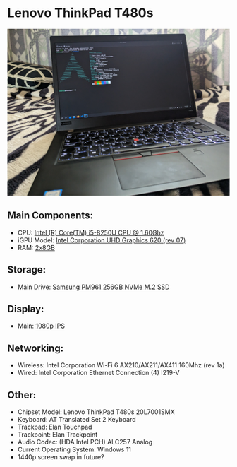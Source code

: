 # Lenovo ThinkPad T480s

![My Laptop](../images/Lenovo&#32;ThinkPad&#32;T480s&#32;Laptop/PXL_20230707_151502569&#32;-&#32;Copy.jpg)

## Main Components:
- CPU: [Intel (R) Core(TM) i5-8250U CPU @ 1.60Ghz]()
- iGPU Model: [Intel Corporation UHD Graphics 620 (rev 07)]()
- RAM: [2x8GB]()

## Storage:
- Main Drive: [Samsung PM961 256GB NVMe M.2 SSD]()

## Display:
- Main: [1080p IPS]()

## Networking:
- Wireless: Intel Corporation Wi-Fi 6 AX210/AX211/AX411 160Mhz (rev 1a)
- Wired: Intel Corporation Ethernet Connection (4) I219-V

## Other:
- Chipset Model: Lenovo ThinkPad T480s 20L7001SMX
- Keyboard: AT Translated Set 2 Keyboard
- Trackpad: Elan Touchpad
- Trackpoint: Elan Trackpoint
- Audio Codec: (HDA Intel PCH) ALC257 Analog
- Current Operating System: Windows 11
- 1440p screen swap in future?